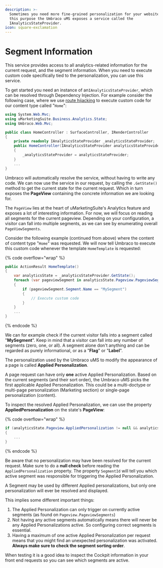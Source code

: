 ```yaml
---
description: >-
  Sometimes you need more fine-grained personalization for your website. For
  this purpose the Umbraco uMS exposes a service called the
  IAnalyticsStateProvider.
icon: square-exclamation
---
```


# Segment Information

This service provides access to all analytics-related information for the current request, and the segment information. When you need to execute custom code specifically tied to the personalization, you can use this service.

To get started you need an instance of an`IAnalyticsStateProvider`, which can be resolved through Dependency Injection. For example consider the following case, where we use [route hijacking](https://docs.umbraco.com/umbraco-cms/v/13.latest-lts/reference/routing/custom-controllers) to execute custom code for our content type called "`Home`":

```csharp
using System.Web.Mvc;
using uMarketingSuite.Business.Analytics.State;
using Umbraco.Web.Mvc;

public class HomeController : SurfaceController, IRenderController
{
    private readonly IAnalyticsStateProvider _analyticsStateProvider;
    public HomeController(IAnalyticsStateProvider analyticsStateProvider)
    {
        _analyticsStateProvider = analyticsStateProvider;
    }
    ...
}
```

Umbraco will automatically resolve the service, without having to write any code. We can now use the service in our request, by calling the `.GetState()` method to get the current state for the current request. Which in turn exposes the **PageView** containing the concrete information we are looking for.

The `PageView` lies at the heart of uMarketingSuite's Analytics feature and exposes a lot of interesting information. For now, we will focus on reading all segments for the current pageview. Depending on your configuration, a visitor can fall into multiple segments, as we can see by enumerating overall `PageViewSegments`.

Consider the following example (continued from above) where the content of content type "`Home`" was requested. We will now tell Umbraco to execute this custom code whenever the template `HomeTemplate` is requested:

{% code overflow="wrap" %}
```csharp
public ActionResult HomeTemplate()
{
    var analyticsState = _analyticsStateProvider.GetState();
    foreach (var pageviewSegment in analyticsState.Pageview.PageviewSegments)
    {
        if (pageviewSegment.Segment.Name == "MySegment")
        {
            // Execute custom code
        }
    }
    ...
}
```
{% endcode %}

We can for example check if the current visitor falls into a segment called "**MySegment**". Keep in mind that a visitor can fall into any number of segments (zero, one, or all). A segment alone don't anything and can be regarded as purely informational, or as a "**Flag**" or "**Label**".

The personalization used by the Umbraco uMS to modify the appearance of a page is called **Applied Personalization**.&#x20;

A page request can have only **one** active Applied Personalization. Based on the current segments (and their sort order), the Umbraco uMS picks the first applicable Applied Personalization. This could be a multi-doctype or multi-page personalization (Marketing section) or single-page personalization (content).

To inspect the resolved Applied Personalization, we can use the property **AppliedPersonalization** on the state's **PageView**:

{% code overflow="wrap" %}
```csharp
if (analyticsState.Pageview.AppliedPersonalization != null && analyticsState.Pageview.AppliedPersonalization.Name == "MyAppliedPersonalization")
{
    ...
}
```
{% endcode %}

Be aware that no personalization may have been resolved for the current request. Make sure to do a **null check** before reading the `AppliedPersonalization` property. The property `SegmentId` will tell you which active segment was responsible for triggering the Applied Personalization.&#x20;

A Segment may be used by different Applied personalizations, but only one personalization will ever be resolved and displayed.&#x20;

This implies some different important things:

1. The Applied Personalization can only trigger on currently active segments (as found on `Pageview.PageviewSegments`)
2. Not having any active segments automatically means there will never be any Applied Personalizations active. So configuring correct segments is essential.
3. Having a maximum of one active Applied Personalization per request means that you might find an unexpected personalization was activated. **Always make sure to check the segment sorting order**.

When testing it is a good idea to inspect the Cockpit information in your front end requests so you can see which segments are active.
